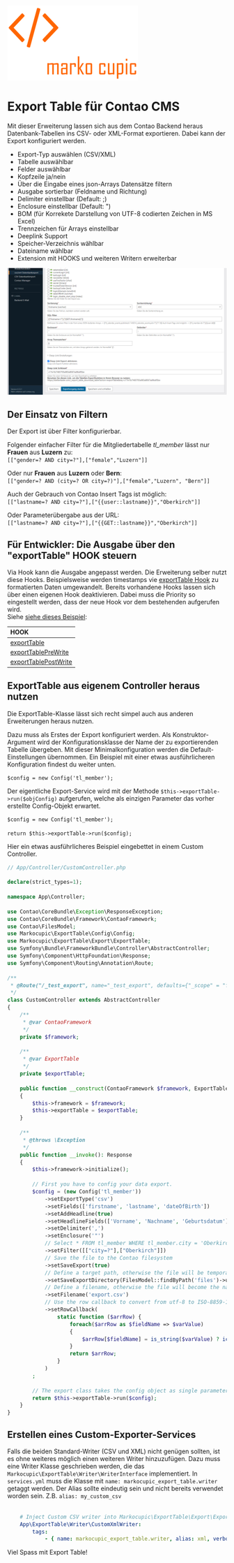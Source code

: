 ![Alt text](docs/logo.png?raw=true "logo")

# Export Table für Contao CMS

Mit dieser Erweiterung lassen sich aus dem Contao Backend heraus Datenbank-Tabellen ins CSV- oder XML-Format exportieren. Dabei kann der Export konfiguriert werden.
- Export-Typ auswählen (CSV/XML)
- Tabelle auswählbar
- Felder auswählbar
- Kopfzeile ja/nein
- Über die Eingabe eines json-Arrays Datensätze filtern
- Ausgabe sortierbar (Feldname und Richtung)
- Delimiter einstellbar (Default: ;)
- Enclosure einstellbar (Default: ")
- BOM (für Korrekete Darstellung von UTF-8 codierten Zeichen in MS Excel)
- Trennzeichen für Arrays einstellbar
- Deeplink Support
- Speicher-Verzeichnis wählbar
- Dateiname wählbar
- Extension mit HOOKS und weiteren Writern erweiterbar

![Alt text](docs/backend.png?raw=true "Backend")

## Der Einsatz von Filtern
Der Export ist über Filter konfigurierbar.

Folgender einfacher Filter für die Mitgliedertabelle *tl_member* lässt nur **Frauen** aus **Luzern** zu:\
`[["gender=? AND city=?"],["female","Luzern"]]`

Oder nur **Frauen** aus **Luzern** oder **Bern**:\
`[["gender=? AND (city=? OR city=?)"],["female","Luzern", "Bern"]]`

Auch der Gebrauch von Contao Insert Tags ist möglich:\
`[["lastname=? AND city=?"],["{{user::lastname}}","Oberkirch"]]`

Oder Parameterübergabe aus der URL:\
`[["lastname=? AND city=?"],["{{GET::lastname}}","Oberkirch"]]`

## Für Entwickler: Die Ausgabe über den "exportTable" HOOK steuern

Via Hook kann die Ausgabe angepasst werden. Die Erweiterung selber nutzt diese Hooks. Beispielsweise werden timestamps vie [exportTable Hook](docs/wiki/hooks/exportTable.md) zu formatierten Daten umgewandelt. Bereits vorhandene Hooks lassen sich über einen eigenen Hook deaktivieren. Dabei muss die Priority so eingestellt werden, dass der neue Hook vor dem bestehenden aufgerufen wird.\
Siehe [siehe dieses Beispiel](docs/wiki/hooks/exportTable.md):


| HOOK                                                            |
| :---                                                            |
| [exportTable](docs/wiki/hooks/exportTable.md)                   |
| [exportTablePreWrite](docs/wiki/hooks/exportTablePreWrite.md)   |
| [exportTablePostWrite](docs/wiki/hooks/exportTablePostWrite.md) |


## ExportTable aus eigenem Controller heraus nutzen
Die ExportTable-Klasse lässt sich recht simpel auch aus anderen Erweiterungen heraus nutzen.

Dazu muss als Erstes der Export konfiguriert werden. Als Konstruktor-Argument wird der Konfigurationsklasse der Name der zu exportierenden Tabelle übergeben. Mit dieser Minimalkonfiguration werden die Default-Einstellungen übernommen. Ein Beispiel mit einer etwas ausführlicheren Konfiguration findest du weiter unten.

```
$config = new Config('tl_member');
```
Der eigentliche Export-Service wird mit der Methode `$this->exportTable->run($objConfig)` aufgerufen, welche als einzigen Parameter das vorher erstellte Config-Objekt erwartet.
```
$config = new Config('tl_member');

return $this->exportTable->run($config);
```

Hier ein etwas ausführlicheres Beispiel eingebettet in einem Custom Controller.

```php
// App/Controller/CustomController.php

declare(strict_types=1);

namespace App\Controller;

use Contao\CoreBundle\Exception\ResponseException;
use Contao\CoreBundle\Framework\ContaoFramework;
use Contao\FilesModel;
use Markocupic\ExportTable\Config\Config;
use Markocupic\ExportTable\Export\ExportTable;
use Symfony\Bundle\FrameworkBundle\Controller\AbstractController;
use Symfony\Component\HttpFoundation\Response;
use Symfony\Component\Routing\Annotation\Route;

/**
 * @Route("/_test_export", name="_test_export", defaults={"_scope" = "frontend", "_token_check" = false})
 */
class CustomController extends AbstractController
{
    /**
     * @var ContaoFramework
     */
    private $framework;

    /**
     * @var ExportTable
     */
    private $exportTable;

    public function __construct(ContaoFramework $framework, ExportTable $exportTable)
    {
        $this->framework = $framework;
        $this->exportTable = $exportTable;
    }

    /**
     * @throws \Exception
     */
    public function __invoke(): Response
    {
        $this->framework->initialize();

        // First you have to config your data export.
        $config = (new Config('tl_member'))
            ->setExportType('csv')
            ->setFields(['firstname', 'lastname', 'dateOfBirth'])
            ->setAddHeadline(true)
            ->setHeadlineFields(['Vorname', 'Nachname', 'Geburtsdatum'])
            ->setDelimiter(',')
            ->setEnclosure('"')
            // Select * FROM tl_member WHERE tl_member.city = 'Oberkirch'
            ->setFilter([["city=?"],["Oberkirch"]])
            // Save the file to the Contao filesystem
            ->setSaveExport(true)
            // Define a target path, otherwise the file will be temporarily stored in system/tmp
            ->setSaveExportDirectory(FilesModel::findByPath('files')->uuid)
            // Define a filename, otherwise the file will become the name of the table ->tl_member.csv
            ->setFilename('export.csv')
            // Use the row callback to convert from utf-8 to ISO-8859-1
            ->setRowCallback(
                static function ($arrRow) {
                    foreach($arrRow as $fieldName => $varValue)
                    {
                        $arrRow[$fieldName] = is_string($varValue) ? iconv("UTF-8", "ISO-8859-1", $varValue) : $varValue;
                    }
                    return $arrRow;
                }
            )
        ;

        // The export class takes the config object as single parameter.
        return $this->exportTable->run($config);
    }
}

```

## Erstellen eines Custom-Exporter-Services

Falls die beiden Standard-Writer (CSV und XML) nicht genügen sollten, ist es ohne weiteres möglich einen
weiteren Writer hinzuzufügen. Dazu muss eine Writer Klasse geschrieben werden, die das `Markocupic\ExportTable\Writer\WriterInterface` implementiert.
In `services.yml` muss die Klasse mit `name: markocupic_export_table.writer` getaggt werden. Der Alias sollte eindeutig sein und nicht bereits verwendet worden sein. Z.B. `alias: my_custom_csv`

```yaml

    # Inject Custom CSV writer into Markocupic\ExportTable\Export\ExportTable and Markocupic\ExportTable\DataContainer\ExportTable during compilation
    App\ExportTable\Writer\CustomXmlWriter:
        tags:
            - { name: markocupic_export_table.writer, alias: xml, verbose_name: Custom xml exporter class }
```
Viel Spass mit Export Table!

